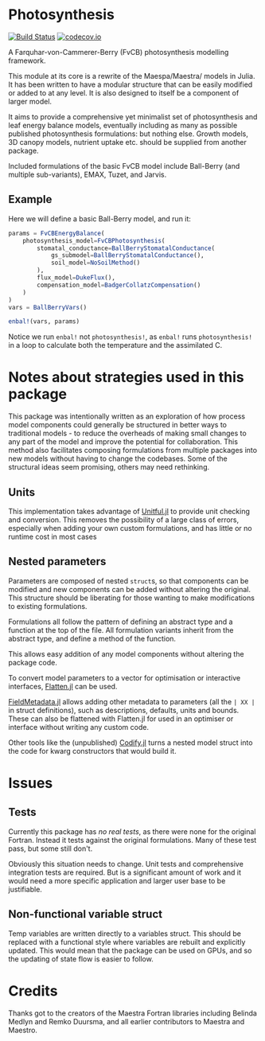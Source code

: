 # Photosynthesis

[![Build Status](https://travis-ci.org/rafaqz/Photosynthesis.jl.svg?branch=master)](https://travis-ci.org/rafaqz/Photosynthesis.jl)
[![codecov.io](http://codecov.io/github/rafaqz/Photosynthesis.jl/coverage.svg?branch=master)](http://codecov.io/github/rafaqz/Photosynthesis.jl?branch=master)

A Farquhar-von-Cammerer-Berry (FvCB) photosynthesis modelling framework.

This module at its core is a rewrite of the Maespa/Maestra/ models in Julia. It
has been written to have a modular structure that can be easily modified or
added to at any level. It is also designed to itself be a component of larger
model.

It aims to provide a comprehensive yet minimalist set of photosynthesis and leaf
energy balance models, eventually including as many as possible published
photosynthesis formulations: but nothing else. Growth models, 3D canopy models,
nutrient uptake etc. should be supplied from another package.

Included formulations of the basic FvCB model include Ball-Berry (and multiple
sub-variants), EMAX, Tuzet, and Jarvis.

## Example

Here we will define a basic Ball-Berry model, and run it:

```julia
params = FvCBEnergyBalance(
    photosynthesis_model=FvCBPhotosynthesis(
        stomatal_conductance=BallBerryStomatalConductance(
            gs_submodel=BallBerryStomatalConductance(),
            soil_model=NoSoilMethod()
        ),
        flux_model=DukeFlux(),
        compensation_model=BadgerCollatzCompensation()
    )
)
vars = BallBerryVars()

enbal!(vars, params)
```

Notice we run `enbal!` not `photosynthesis!`, as `enbal!` runs
`photosynthesis!` in a loop to calculate both the temperature
and the assimilated C.


# Notes about strategies used in this package

This package was intentionally written as an exploration of how process model
components could generally be structured in better ways to traditional models -
to reduce the overheads of making small changes to any part of the model and
improve the potential for collaboration. This method also facilitates composing
formulations from multiple packages into new models without having to change the
codebases. Some of the structural ideas seem promising, others may need
rethinking.

##  Units

This implementation takes advantage of
[Unitful.jl](https://github.com/PainterQubits/Unitful.jl) to provide unit
checking and conversion. This removes the possibility of a large class of
errors, especially when adding your own custom formulations, and has little or
no runtime cost in most cases

## Nested parameters

Parameters are composed of nested `struct`s, so that components can be modified
and new components can be added without altering the original. This structure
should be liberating for those wanting to make modifications to existing
formulations.

Formulations all follow the pattern of defining an abstract type and a
function at the top of the file. All formulation variants inherit from the
abstract type, and define a method of the function.

This allows easy addition of any model components without altering the package
code.

To convert model parameters to a vector for optimisation or interactive
interfaces, [Flatten.jl](https://github.com/rafaqz/Flatten.jl) can be used.

[FieldMetadata.jl](https://github.com/rafaqz/FieldMetadata.jl) allows adding
other metadata to parameters (all the `| XX |` in struct definitions), such as
descriptions, defaults, units and bounds. These can also be flattened with
Flatten.jl for used in an optimiser or interface without writing any custom
code.

Other tools like the (unpublished)
[Codify.jl](https://github.com/rafaqz/Codify.jl) turns a nested model struct
into the code for kwarg constructors that would build it. 


# Issues

## Tests

Currently this package has _no real tests_, as there were none for the original
Fortran. Instead it tests against the original formulations. Many of these test
pass, but some still don't.

Obviously this situation needs to change. Unit tests and comprehensive
integration tests are required. But is a significant amount of work
and it would need a more specific application and larger user base to be
justifiable.

## Non-functional variable struct 

Temp variables are written directly to a variables struct. This should be
replaced with a functional style where variables are rebuilt and explicitly
updated. This would mean that the package can be used on GPUs, and so the
updating of state flow is easier to follow.

# Credits

Thanks got to the creators of the Maestra Fortran libraries including Belinda
Medlyn and Remko Duursma, and all earlier contributors to Maestra and Maestro.
